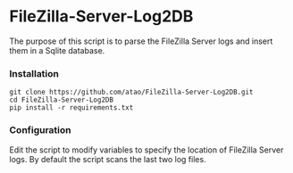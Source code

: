 # FileZilla-Server-Log2DB
The purpose of this script is to parse the FileZilla Server logs and insert them in a Sqlite database.

### Installation
```
git clone https://github.com/atao/FileZilla-Server-Log2DB.git
cd FileZilla-Server-Log2DB
pip install -r requirements.txt
```
### Configuration
Edit the script to modify variables to specify the location of FileZilla Server logs.
By default the script scans the last two log files.
